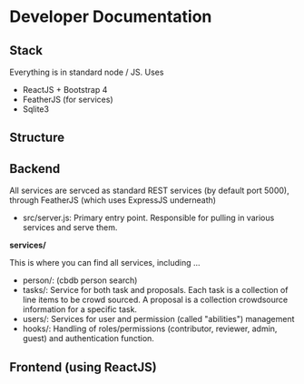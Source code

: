 # Developer Documentation

## Stack
Everything is in standard node / JS. Uses
- ReactJS + Bootstrap 4
- FeatherJS (for services)
- Sqlite3


## Structure
## Backend 
All services are servced as standard REST services (by default port 5000), through FeatherJS (which uses ExpressJS underneath)
- src/server.js: Primary entry point. Responsible for pulling in various services and serve them.

**services/**

This is where you can find all services, including ...

 - person/:  (cbdb person search)
 - tasks/: Service for both task and proposals. Each task is a collection of line items to be crowd sourced. A proposal is a collection crowdsource information for a specific task.
 - users/: Services for user and permission (called "abilities") management
 - hooks/: Handling of roles/permissions (contributor, reviewer, admin, guest) and authentication function.
 

## Frontend (using ReactJS)

